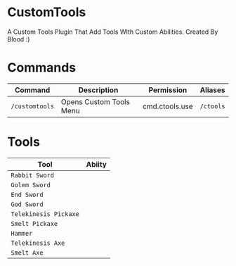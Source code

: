 # CustomTools
A Custom Tools Plugin That Add Tools WIth Custom Abilities. Created By Blood :)
# Commands
Command | Description | Permission | Aliases
--- | --- | --- | ---
`/customtools` | Opens Custom Tools Menu | cmd.ctools.use | `/ctools`
# Tools
Tool | Abiity
--- | ---
`Rabbit Sword` | 
`Golem Sword` |
`End Sword` |
`God Sword` |
`Telekinesis Pickaxe` |
`Smelt Pickaxe` |
`Hammer` | 
`Telekinesis Axe` |
`Smelt Axe` | 

